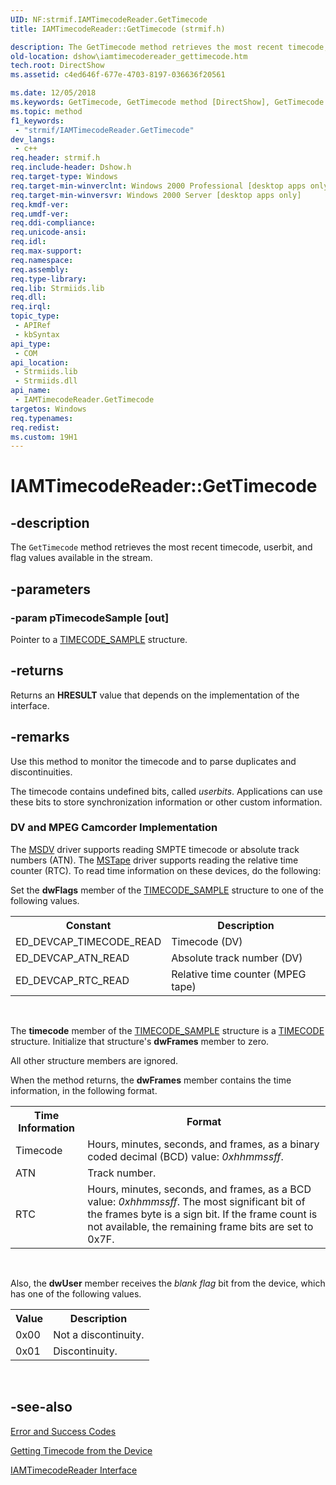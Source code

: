 ```yaml
---
UID: NF:strmif.IAMTimecodeReader.GetTimecode
title: IAMTimecodeReader::GetTimecode (strmif.h)

description: The GetTimecode method retrieves the most recent timecode, userbit, and flag values available in the stream.
old-location: dshow\iamtimecodereader_gettimecode.htm
tech.root: DirectShow
ms.assetid: c4ed646f-677e-4703-8197-036636f20561

ms.date: 12/05/2018
ms.keywords: GetTimecode, GetTimecode method [DirectShow], GetTimecode method [DirectShow],IAMTimecodeReader interface, IAMTimecodeReader interface [DirectShow],GetTimecode method, IAMTimecodeReader.GetTimecode, IAMTimecodeReader::GetTimecode, IAMTimecodeReaderGetTimecode, dshow.iamtimecodereader_gettimecode, strmif/IAMTimecodeReader::GetTimecode
ms.topic: method
f1_keywords: 
 - "strmif/IAMTimecodeReader.GetTimecode"
dev_langs:
 - c++
req.header: strmif.h
req.include-header: Dshow.h
req.target-type: Windows
req.target-min-winverclnt: Windows 2000 Professional [desktop apps only]
req.target-min-winversvr: Windows 2000 Server [desktop apps only]
req.kmdf-ver: 
req.umdf-ver: 
req.ddi-compliance: 
req.unicode-ansi: 
req.idl: 
req.max-support: 
req.namespace: 
req.assembly: 
req.type-library: 
req.lib: Strmiids.lib
req.dll: 
req.irql: 
topic_type:
 - APIRef
 - kbSyntax
api_type:
 - COM
api_location:
 - Strmiids.lib
 - Strmiids.dll
api_name:
 - IAMTimecodeReader.GetTimecode
targetos: Windows
req.typenames: 
req.redist: 
ms.custom: 19H1
---
```


# IAMTimecodeReader::GetTimecode


## -description



The <code>GetTimecode</code> method retrieves the most recent timecode, userbit, and flag values available in the stream.




## -parameters




### -param pTimecodeSample [out]

Pointer to a <a href="https://docs.microsoft.com/windows/desktop/api/aviriff/ns-aviriff-tagtimecode_sample">TIMECODE_SAMPLE</a> structure.


## -returns



Returns an <b>HRESULT</b> value that depends on the implementation of the interface.




## -remarks



Use this method to monitor the timecode and to parse duplicates and discontinuities.

The timecode contains undefined bits, called <i>userbits</i>. Applications can use these bits to store synchronization information or other custom information.

<h3><a id="DV_and_MPEG_Camcorder_Implementation"></a><a id="dv_and_mpeg_camcorder_implementation"></a><a id="DV_AND_MPEG_CAMCORDER_IMPLEMENTATION"></a>DV and MPEG Camcorder Implementation</h3>
The <a href="https://docs.microsoft.com/windows/desktop/DirectShow/msdv-driver">MSDV</a> driver supports reading SMPTE timecode or absolute track numbers (ATN). The <a href="https://docs.microsoft.com/windows/desktop/DirectShow/mstape-driver">MSTape</a> driver supports reading the relative time counter (RTC). To read time information on these devices, do the following:

Set the <b>dwFlags</b> member of the <a href="https://docs.microsoft.com/windows/desktop/api/aviriff/ns-aviriff-tagtimecode_sample">TIMECODE_SAMPLE</a> structure to one of the following values.

<table>
<tr>
<th>Constant</th>
<th>Description</th>
</tr>
<tr>
<td>ED_DEVCAP_TIMECODE_READ</td>
<td>Timecode (DV)</td>
</tr>
<tr>
<td>ED_DEVCAP_ATN_READ</td>
<td>Absolute track number (DV)</td>
</tr>
<tr>
<td>ED_DEVCAP_RTC_READ</td>
<td>Relative time counter (MPEG tape)</td>
</tr>
</table>
 

The <b>timecode</b> member of the <a href="https://docs.microsoft.com/windows/desktop/api/aviriff/ns-aviriff-tagtimecode_sample">TIMECODE_SAMPLE</a> structure is a <a href="https://docs.microsoft.com/windows/desktop/DirectShow/getting-timecode-from-the-device">TIMECODE</a> structure. Initialize that structure's <b>dwFrames</b> member to zero.

All other structure members are ignored.

When the method returns, the <b>dwFrames</b> member contains the time information, in the following format.

<table>
<tr>
<th>Time Information</th>
<th>Format</th>
</tr>
<tr>
<td>Timecode</td>
<td>Hours, minutes, seconds, and frames, as a binary coded decimal (BCD) value: <i>0xhhmmssff</i>.</td>
</tr>
<tr>
<td>ATN</td>
<td>Track number.</td>
</tr>
<tr>
<td>RTC</td>
<td>Hours, minutes, seconds, and frames, as a BCD value: <i>0xhhmmssff</i>. The most significant bit of the frames byte is a sign bit. If the frame count is not available, the remaining frame bits are set to 0x7F.</td>
</tr>
</table>
 

Also, the <b>dwUser</b> member receives the <i>blank flag</i> bit from the device, which has one of the following values.

<table>
<tr>
<th>Value</th>
<th>Description</th>
</tr>
<tr>
<td>0x00</td>
<td>Not a discontinuity.</td>
</tr>
<tr>
<td>0x01</td>
<td>Discontinuity. </td>
</tr>
</table>
 




## -see-also




<a href="https://docs.microsoft.com/windows/desktop/DirectShow/error-and-success-codes">Error and Success Codes</a>



<a href="https://docs.microsoft.com/windows/desktop/DirectShow/getting-timecode-from-the-device">Getting Timecode from the Device</a>



<a href="https://docs.microsoft.com/windows/desktop/api/strmif/nn-strmif-iamtimecodereader">IAMTimecodeReader Interface</a>
 

 

